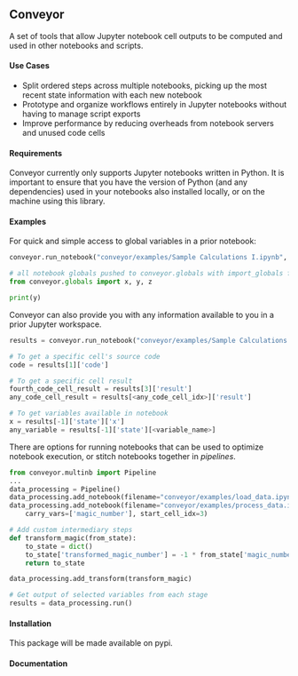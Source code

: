 ## Conveyor

A set of tools that allow Jupyter notebook cell outputs to be computed and used in other notebooks and scripts. 

#### Use Cases

 - Split ordered steps across multiple notebooks, picking up the most recent state information with each new notebook
 - Prototype and organize workflows entirely in Jupyter notebooks without having to manage script exports
 - Improve performance by reducing overheads from notebook servers and unused code cells

#### Requirements

Conveyor currently only supports Jupyter notebooks written in Python. It is important to ensure that you have the version of Python (and any dependencies) used in your notebooks also installed locally, or on the machine using this library.

#### Examples

For quick and simple access to global variables in a prior notebook:

```python
conveyor.run_notebook("conveyor/examples/Sample Calculations I.ipynb", import_globals=True)

# all notebook globals pushed to conveyor.globals with import_globals flag
from conveyor.globals import x, y, z

print(y)
```

Conveyor can also provide you with any information available to you in a prior Jupyter workspace. 

```python
results = conveyor.run_notebook("conveyor/examples/Sample Calculations I.ipynb")

# To get a specific cell's source code
code = results[1]['code']

# To get a specific cell result
fourth_code_cell_result = results[3]['result']
any_code_cell_result = results[<any_code_cell_idx>]['result']

# To get variables available in notebook
x = results[-1]['state']['x']
any_variable = results[-1]['state'][<variable_name>]
```

There are options for running notebooks that can be used to optimize notebook execution, or stitch notebooks together in *pipelines*.

```python
from conveyor.multinb import Pipeline
...
data_processing = Pipeline()
data_processing.add_notebook(filename="conveyor/examples/load_data.ipynb", carry_vars=['df'])
data_processing.add_notebook(filename="conveyor/examples/process_data.ipynb", 
    carry_vars=['magic_number'], start_cell_idx=3)

# Add custom intermediary steps
def transform_magic(from_state):
    to_state = dict()
    to_state['transformed_magic_number'] = -1 * from_state['magic_number']
    return to_state

data_processing.add_transform(transform_magic)

# Get output of selected variables from each stage
results = data_processing.run()
```

#### Installation

This package will be made available on pypi.

#### Documentation



